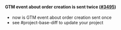 #### GTM event about order creation is sent twice ([#3495](https://github.com/shopsys/shopsys/pull/3495))

-   now is GTM event about order creation sent once
-   see #project-base-diff to update your project
